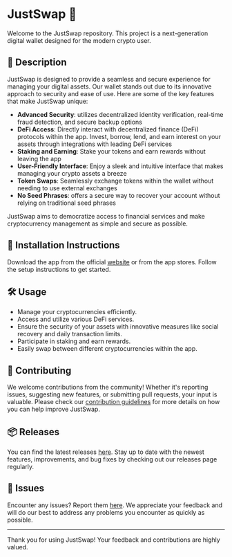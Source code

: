 
# JustSwap 🚀

Welcome to the JustSwap repository. This project is a next-generation digital wallet designed for the modern crypto user.

## 📜 Description

JustSwap is designed to provide a seamless and secure experience for managing your digital assets. Our wallet stands out due to its innovative approach to security and ease of use. Here are some of the key features that make JustSwap unique:

- **Advanced Security**: utilizes decentralized identity verification, real-time fraud detection, and secure backup options
- **DeFi Access**: Directly interact with decentralized finance (DeFi) protocols within the app. Invest, borrow, lend, and earn interest on your assets through integrations with leading DeFi services
- **Staking and Earning**: Stake your tokens and earn rewards without leaving the app
- **User-Friendly Interface**: Enjoy a sleek and intuitive interface that makes managing your crypto assets a breeze
- **Token Swaps**: Seamlessly exchange tokens within the wallet without needing to use external exchanges
- **No Seed Phrases**: offers a secure way to recover your account without relying on traditional seed phrases

JustSwap aims to democratize access to financial services and make cryptocurrency management as simple and secure as possible.

## 🚀 Installation Instructions

Download the app from the official [website](https://www.example.com) or from the app stores. Follow the setup instructions to get started.

## 🛠️ Usage

- Manage your cryptocurrencies efficiently.
- Access and utilize various DeFi services.
- Ensure the security of your assets with innovative measures like social recovery and daily transaction limits.
- Participate in staking and earn rewards.
- Easily swap between different cryptocurrencies within the app.

## 🤝 Contributing

We welcome contributions from the community! Whether it's reporting issues, suggesting new features, or submitting pull requests, your input is valuable. Please check our [contribution guidelines](../../contributing) for more details on how you can help improve JustSwap.

## 📦 Releases

You can find the latest releases [here](../../releases). Stay up to date with the newest features, improvements, and bug fixes by checking out our releases page regularly.

## 🐛 Issues

Encounter any issues? Report them [here](../../issues). We appreciate your feedback and will do our best to address any problems you encounter as quickly as possible.

---

Thank you for using JustSwap! Your feedback and contributions are highly valued.
